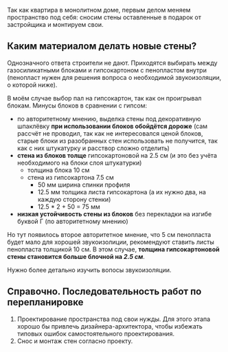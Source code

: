 Так как квартира в монолитном доме, первым делом меняем пространство под себя: сносим стены оставленные в подарок от застройщика и монтируем свои.

## Каким материалом делать новые стены?

Однозначного ответа строители не дают. Приходятся выбирать между газосиликатными блоками и гипсокартоном с пенопластом внутри (пенопласт нужен для решения вопроса о необходимой звукоизоляции, о которой ниже).

В моём случае выбор пал на гипсокартон, так как он проигрывал блокам. Минусы блоков в сравнении с гипсом:

* по авторитетному мнению, выделка стены под декоративную шпаклёвку **при использовании блоков обойдётся дороже** (сам рассчёт не проводил, так как не интересовался ценой блоков, старые блоки из разобранных стен использовать не получится, так как с них штукатурку и расствор сложно отделить)
* **стена из блоков толще** гипсокартоновой на 2.5 см (и это без учёта необходимого на блоки слоя штукатурки)
  * толщина блока 10 см
  * стена из гипсокартона 7.5 см
    * 50 мм ширина спинки профиля
    * 12.5 мм толщика листа гипсокартона (а их нужно два, на каждую сторону стенки)
    * 12.5 * 2 + 50 = 75 мм
* **низкая устойчивость стены из блоков** без перекладки на изгибе буквой Г (по авторитетному мнению)

Но тут появилось второе авторитетное мнение, что 5 см пенопласта будет мало для хорошей звукоизолиции, рекомендуют ставить листы пенопласта толщикой 10 см. В этом случае, **толщина гипсокартоновой стены становится больше блочной на _2.5 см_**.

Нужно более детально изучить вопосы звукоизоляции.

## Справочно. Последовательность работ по перепланировке

1. Проектирование пространства под свои нужды. Для этого этапа хорошо бы привлечь дизайнера-архитектора, чтобы избежать типовых ошибок самостоятельного проектирования.
2. Снос и монтаж стен согласно проекту.
